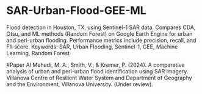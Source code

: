 # SAR-Urban-Flood-GEE-ML
Flood detection in Houston, TX, using Sentinel-1 SAR data. Compares CDA, Otsu, and ML methods (Random Forest) on Google Earth Engine for urban and peri-urban flooding. Performance metrics include precision, recall, and F1-score.  Keywords: SAR, Urban Flooding, Sentinel-1, GEE, Machine Learning, Random Forest

#Paper 
Al Mehedi, M. A., Smith, V., & Kremer, P. (2024). A comparative analysis of urban and peri-urban flood identification using SAR imagery. Villanova Centre of Resilient Water System and Department of Geography and the Environment, Villanova University. (Under review).
